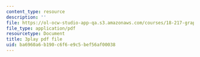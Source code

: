 ```yaml
---
content_type: resource
description: ''
file: https://ol-ocw-studio-app-qa.s3.amazonaws.com/courses/18-217-graph-theory-and-additive-combinatorics-fall-2019/ba6960a6b190c6f6e9c5bef56af00038_rBUFitIoE14.pdf
file_type: application/pdf
resourcetype: Document
title: 3play pdf file
uid: ba6960a6-b190-c6f6-e9c5-bef56af00038
---
```

